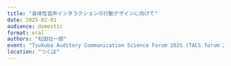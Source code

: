 ```yaml
---
title: "身体性音声インタラクションの行動デザインに向けて"
date: 2025-02-01
audience: domestic
format: oral
authors: "松田壮一郎"
event: "Tsukuba Auditory Communication Science Forum 2025 (TACS forum 2025)"
location: "つくば"
---
```


